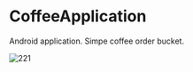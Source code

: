 # CoffeeApplication
 Android application. Simpe coffee order bucket.

![221](https://user-images.githubusercontent.com/54503407/146289226-7adf75bf-b419-491c-8b3d-c65d17668e9f.png)
